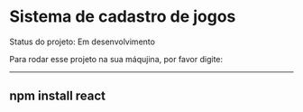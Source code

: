 # Sistema de cadastro de jogos

Status do projeto: Em desenvolvimento

Para rodar esse projeto na sua máqujina, por favor digite:

---
npm install react
---
